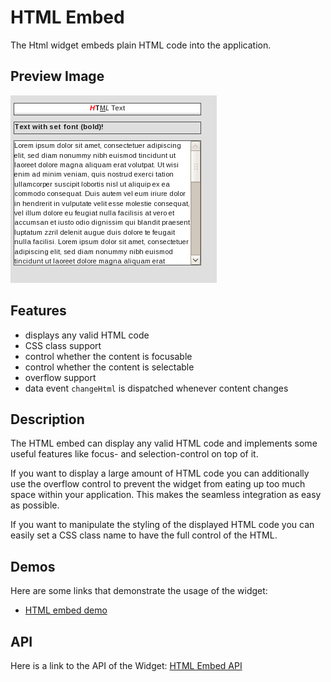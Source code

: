 HTML Embed
==========

The Html widget embeds plain HTML code into the application.

Preview Image
-------------

![htmlembed.png](htmlembed.png)

Features
--------

-   displays any valid HTML code
-   CSS class support
-   control whether the content is focusable
-   control whether the content is selectable
-   overflow support
-   data event `changeHtml` is dispatched whenever content changes

Description
-----------

The HTML embed can display any valid HTML code and implements some useful features like focus- and selection-control on top of it.

If you want to display a large amount of HTML code you can additionally use the overflow control to prevent the widget from eating up too much space within your application. This makes the seamless integration as easy as possible.

If you want to manipulate the styling of the displayed HTML code you can easily set a CSS class name to have the full control of the HTML.

Demos
-----

Here are some links that demonstrate the usage of the widget:

-   [HTML embed demo](apps://demobrowser/index.html#widget-HtmlEmbed.html)

API
---

Here is a link to the API of the Widget:
[HTML Embed API](apps://apiviewer/index.html#qx.ui.embed.Html)
